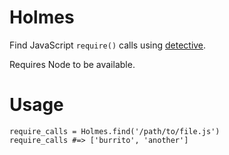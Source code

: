 # Holmes

Find JavaScript `require()` calls using [detective](https://github.com/substack/node-detective).

Requires Node to be available.

# Usage

    require_calls = Holmes.find('/path/to/file.js')
    require_calls #=> ['burrito', 'another']